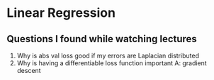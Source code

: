 # Linear Regression

## Questions I found while watching lectures

1. Why is abs val loss good if my errors are Laplacian distributed
2. Why is having a differentiable loss function important
   A: gradient descent
